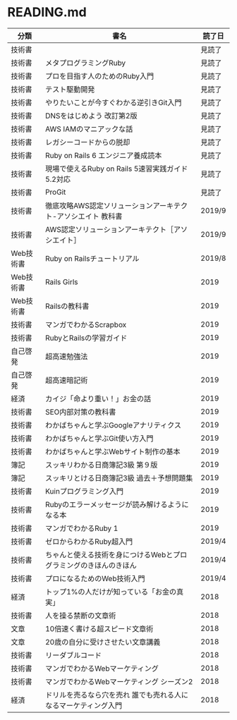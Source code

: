 # READING.md

|分類|書名|読了日|
|-|-|-|
|技術書||見読了|
|技術書|メタプログラミングRuby|見読了|
|技術書|プロを目指す人のためのRuby入門|見読了|
|技術書|テスト駆動開発|見読了|
|技術書|やりたいことが今すぐわかる逆引きGit入門|見読了|
|技術書|DNSをはじめよう 改訂第2版|見読了|
|技術書|AWS IAMのマニアックな話|見読了|
|技術書|レガシーコードからの脱却|見読了|
|技術書|Ruby on Rails 6 エンジニア養成読本|見読了|
|技術書|現場で使えるRuby on Rails 5速習実践ガイド 5.2対応|見読了|
|技術書|ProGit|見読了|
|技術書|徹底攻略AWS認定ソリューションアーキテクト-アソシエイト 教科書|2019/9|
|技術書|AWS認定ソリューションアーキテクト［アソシエイト］|2019/9|
|Web技術書|Ruby on Railsチュートリアル|2019/8|
|Web技術書|Rails Girls|2019|
|Web技術書|Railsの教科書|2019|
|技術書|マンガでわかるScrapbox|2019|
|技術書|RubyとRailsの学習ガイド|2019|
|自己啓発|超高速勉強法|2019|
|自己啓発|超高速暗記術|2019|
|経済|カイジ「命より重い！」お金の話|2019|
|技術書|SEO内部対策の教科書|2019|
|技術書|わかばちゃんと学ぶGoogleアナリティクス|2019|
|技術書|わかばちゃんと学ぶGit使い方入門|2019|
|技術書|わかばちゃんと学ぶWebサイト制作の基本|2019|
|簿記|スッキリわかる日商簿記3級 第９版|2019|
|簿記|スッキリとける日商簿記3級 過去＋予想問題集|2019|
|技術書|Kuinプログラミング入門|2019|
|技術書|Rubyのエラーメッセージが読み解けるようになる本|2019|
|技術書|マンガでわかるRuby 1|2019|
|技術書|ゼロからわかるRuby超入門|2019/4|
|技術書|ちゃんと使える技術を身につけるWebとプログラミングのきほんのきほん|2019/4|
|技術書|プロになるためのWeb技術入門|2019/4|
|経済|トップ1%の人だけが知っている「お金の真実」|2018|
|技術書|人を操る禁断の文章術|2018|
|文章|10倍速く書ける超スピード文章術|2018|
|文章|20歳の自分に受けさせたい文章講義|2018|
|技術書|リーダブルコード|2018|
|技術書|マンガでわかるWebマーケティング|2018|
|技術書|マンガでわかるWebマーケティング シーズン2|2018|
|経済|ドリルを売るなら穴を売れ 誰でも売れる人になるマーケティング入門|2018|
